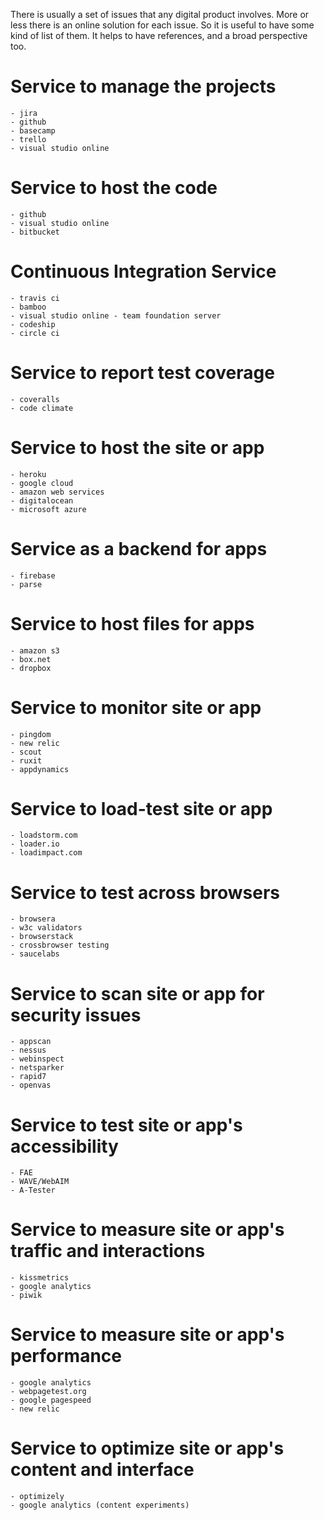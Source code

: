There is usually a set of issues that any digital product
involves. More or less there is an online solution for each issue. So
it is useful to have some kind of list of them. It helps to have
references, and a broad perspective too.

Service to manage the projects
==============================

	- jira
	- github
	- basecamp
	- trello
	- visual studio online


Service to host the code
========================

	- github
	- visual studio online
	- bitbucket


Continuous Integration Service
==============================

	- travis ci
	- bamboo
	- visual studio online - team foundation server
	- codeship
	- circle ci


Service to report test coverage
===============================

	- coveralls
	- code climate


Service to host the site or app
===============================

	- heroku
	- google cloud
	- amazon web services
	- digitalocean
	- microsoft azure


Service as a backend for apps
=============================

	- firebase
	- parse


Service to host files for apps
==============================

	- amazon s3
	- box.net
	- dropbox


Service to monitor site or app
==============================

	- pingdom
	- new relic
	- scout
	- ruxit
	- appdynamics


Service to load-test site or app
================================

	- loadstorm.com
	- loader.io
	- loadimpact.com


Service to test across browsers
===============================

	- browsera
	- w3c validators
	- browserstack
	- crossbrowser testing
	- saucelabs


Service to scan site or app for security issues
===============================================

	- appscan
	- nessus
	- webinspect
	- netsparker
	- rapid7
	- openvas


Service to test site or app's accessibility
===========================================

	- FAE
	- WAVE/WebAIM
	- A-Tester


Service to measure site or app's traffic and interactions
=========================================================

	- kissmetrics
	- google analytics
	- piwik


Service to measure site or app's performance
============================================

	- google analytics
	- webpagetest.org
	- google pagespeed
	- new relic


Service to optimize site or app's content and interface
=======================================================

	- optimizely
	- google analytics (content experiments)
